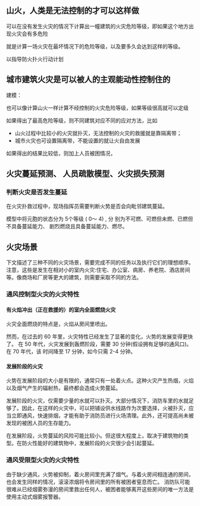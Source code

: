 ## 山火，人类是无法控制的才可以这样做
可以在没有发生火灾的情况下计算出一幢建筑的火灾危险等级，即如果这个地方出现火灾会有多危险

就是计算一场火灾在最坏情况下的危险等级，以及要多久会达到这样的等级。


以指导防火扑火行动计划

## 城市建筑火灾是可以被人的主观能动性控制住的
建模：

也可以像计算山火一样计算不经控制的火灾危险等级，如果等级很高就可以定级

如果得出了最高危险等级，则不同建筑对应不同的应对方法，比如
  - 山火过程中比较小的火灾就扑灭，无法控制的火灾的救援就是靠隔离带；
  - 城市火灾也可设置隔离带，不能设置的就让火自由发展

如果得出的结果比较低，则加上人员被困情况，


## 火灾蔓延预测、 人员疏散模型、火灾损失预测
### 判断火灾是否发生蔓延
在火灾扑救过程中，现场指挥员需要判断火势是否会向毗邻建筑蔓延。

模型中将元胞的状态分为 5个等级 ( 0～ 4) , 分 别为不可燃、可燃但未燃、已燃但不具备蔓延能力、 剧烈燃烧且具备蔓延能力、燃尽。 

## 火灾场景
下文描述了三种不同的火灾场景，需要完成不同的任务以及执行它们的理想顺序。注意，这些是发生在相对小的室内火灾:住宅、办公室、病房、养老院、酒店房间等。像商场和厂房等更大的建筑，则需要采取不同的方法。

### 通风控制型火灾的火灾特性
#### 有火焰冲出（正在救援的）的室内全面燃烧火灾
火灾全面燃烧的特点是，火焰从房间里喷出。

然而，在过去的 60 年里，火灾特性已经发生了显著的变化，火势的发展变得更快了。
在 50 年代，火灾发展到轰燃阶段，需要 30 分钟(假设拥有足够的通风口)。在 70 年代，该
时间降至 17 分钟，如今只需 2-4 分钟。

#### 发展阶段的火灾
火势在发展阶段的大小是有限的，通常只有一处着火点。这种火灾产生热烟，火焰以及烟气产生的辐射热，最终都会造成火势蔓延。

发展阶段的火灾，仅需要少量的水就可以扑灭。大部分情况下，消防车里的水就足够了。因此，在这样的火灾中，可以把铺设供水线路作为次要选择，火被扑灭，应当立即通风，快速排烟，才能有助于消防员进行火场清理。此外，还可提高尚未被发现的被困人员的生存能力。

在发展阶段，火势蔓延的风险可能比较小。但这很大程度上，取决于建筑物的类型。在防火性能好的建筑物中，发展阶段的火灾很少会引起蔓延。


### 通风受限型火灾的火灾特性
由于缺少通风，火势被抑制，着火房间里充满了烟气。与着火房间相连通的房间，也会发生同样的情况，滚滚浓烟将令房间里的所有被困者窒息而亡。
消防队可能很难从已经烟雾弥漫的房间里救出任何人，被困者能够离开这些房间的唯一方法是使用主动式烟雾报警器。


